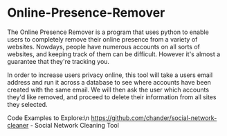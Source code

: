 # Online-Presence-Remover
The Online Presence Remover is a program that uses python to enable users to completely remove their online presence from a variety of websites. Nowdays, people have numerous accounts on all sorts of websites, and keeping track of them can be difficult. However it's almost a guarantee that they're tracking you. 

In order to increase users privacy online, this tool will take a users email address and run it across a database to see where accounts have been created with the same email. We will then ask the user which accounts they'd like removed, and proceed to delete their information from all sites they selected.

Code Examples to Explore:\n
https://github.com/chander/social-network-cleaner - Social Network Cleaning Tool
